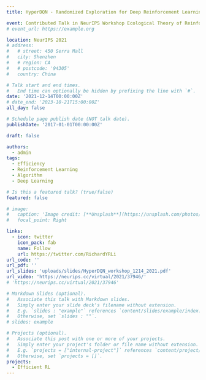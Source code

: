 ```yaml
---
title: HyperDQN - Randomized Exploration for Deep Reinforcement Learning

event: Contributed Talk in NeurIPS Workshop Ecological Theory of Reinforcement Learning, Dec. 14, 2021
# event_url: https://example.org

location: NeurIPS 2021
# address:
#   # street: 450 Serra Mall
#   city: Shenzhen
#   # region: CA
#   # postcode: '94305'
#   country: China

# Talk start and end times.
#   End time can optionally be hidden by prefixing the line with `#`.
date: '2021-12-14T00:00:00Z'
# date_end: '2023-10-21T15:00:00Z'
all_day: false

# Schedule page publish date (NOT talk date).
publishDate: '2017-01-01T00:00:00Z'

draft: false

authors:
  - admin
tags:
  - Efficiency
  - Reinforcement Learning
  - Algorithm
  - Deep Learning

# Is this a featured talk? (true/false)
featured: false

# image:
#   caption: 'Image credit: [**Unsplash**](https://unsplash.com/photos/bzdhc5b3Bxs)'
#   focal_point: Right

links:
  - icon: twitter
    icon_pack: fab
    name: Follow
    url: https://twitter.com/RichardYRLi
url_code: ''
url_pdf: ''
url_slides: 'uploads/slides/HyperDQN_workshop_1214_2021.pdf'
url_video: 'https://neurips.cc/virtual/2021/37946/'
# 'https://neurips.cc/virtual/2021/37946'

# Markdown Slides (optional).
#   Associate this talk with Markdown slides.
#   Simply enter your slide deck's filename without extension.
#   E.g. `slides : "example"` references `content/slides/example/index.md`.
#   Otherwise, set `slides : ""`.
# slides: example

# Projects (optional).
#   Associate this post with one or more of your projects.
#   Simply enter your project's folder or file name without extension.
#   E.g. `projects = ["internal-project"]` references `content/project/deep-learning/index.md`.
#   Otherwise, set `projects = []`.
projects:
  - Efficient RL
---
```

